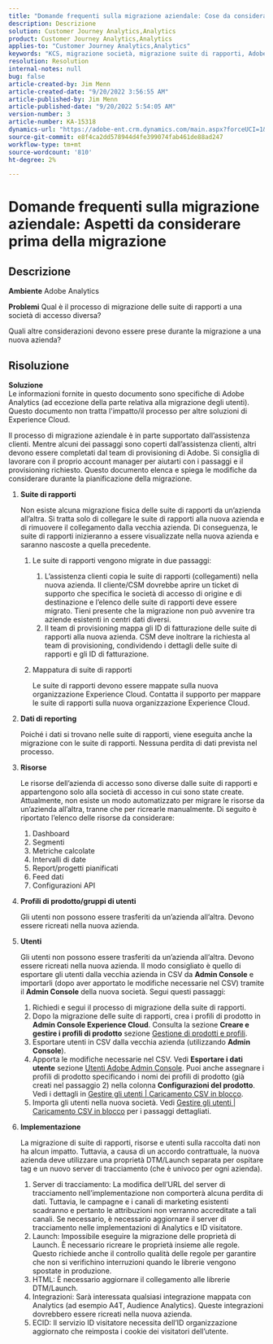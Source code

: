 ```yaml
---
title: "Domande frequenti sulla migrazione aziendale: Cose da considerare prima della migrazione"
description: Descrizione
solution: Customer Journey Analytics,Analytics
product: Customer Journey Analytics,Analytics
applies-to: "Customer Journey Analytics,Analytics"
keywords: "KCS, migrazione società, migrazione suite di rapporti, Adobe Analytics, Admin Console, FAQ, nuova azienda, provisioning, CSM, account manager"
resolution: Resolution
internal-notes: null
bug: false
article-created-by: Jim Menn
article-created-date: "9/20/2022 3:56:55 AM"
article-published-by: Jim Menn
article-published-date: "9/20/2022 5:54:05 AM"
version-number: 3
article-number: KA-15318
dynamics-url: "https://adobe-ent.crm.dynamics.com/main.aspx?forceUCI=1&pagetype=entityrecord&etn=knowledgearticle&id=9a7b9741-9838-ed11-9db1-0022480866ad"
source-git-commit: e8f4ca2dd578944d4fe399074fab461de88ad247
workflow-type: tm+mt
source-wordcount: '810'
ht-degree: 2%

---
```


# Domande frequenti sulla migrazione aziendale: Aspetti da considerare prima della migrazione

## Descrizione


<b>Ambiente</b>
Adobe Analytics

<b>Problemi</b>
Qual è il processo di migrazione delle suite di rapporti a una società di accesso diversa?

Quali altre considerazioni devono essere prese durante la migrazione a una nuova azienda?


## Risoluzione


<b>Soluzione</b>
<br>Le informazioni fornite in questo documento sono specifiche di Adobe Analytics (ad eccezione della parte relativa alla migrazione degli utenti). Questo documento non tratta l&#39;impatto/il processo per altre soluzioni di Experience Cloud.<br>




Il processo di migrazione aziendale è in parte supportato dall’assistenza clienti. Mentre alcuni dei passaggi sono coperti dall’assistenza clienti, altri devono essere completati dal team di provisioning di Adobe. Si consiglia di lavorare con il proprio account manager per aiutarti con i passaggi e il provisioning richiesto. Questo documento elenca e spiega le modifiche da considerare durante la pianificazione della migrazione.

1. <b>Suite di rapporti</b>

   Non esiste alcuna migrazione fisica delle suite di rapporti da un’azienda all’altra. Si tratta solo di collegare le suite di rapporti alla nuova azienda e di rimuovere il collegamento dalla vecchia azienda. Di conseguenza, le suite di rapporti inizieranno a essere visualizzate nella nuova azienda e saranno nascoste a quella precedente.

   1. Le suite di rapporti vengono migrate in due passaggi:
      1. L’assistenza clienti copia le suite di rapporti (collegamenti) nella nuova azienda. Il cliente/CSM dovrebbe aprire un ticket di supporto che specifica le società di accesso di origine e di destinazione e l’elenco delle suite di rapporti deve essere migrato. Tieni presente che la migrazione non può avvenire tra aziende esistenti in centri dati diversi.
      2. Il team di provisioning mappa gli ID di fatturazione delle suite di rapporti alla nuova azienda. CSM deve inoltrare la richiesta al team di provisioning, condividendo i dettagli delle suite di rapporti e gli ID di fatturazione.
   2. Mappatura di suite di rapporti

      Le suite di rapporti devono essere mappate sulla nuova organizzazione Experience Cloud. Contatta il supporto per mappare le suite di rapporti sulla nuova organizzazione Experience Cloud.
2. <b>Dati di reporting</b>

   Poiché i dati si trovano nelle suite di rapporti, viene eseguita anche la migrazione con le suite di rapporti. Nessuna perdita di dati prevista nel processo.
3. <b>Risorse</b>

   Le risorse dell’azienda di accesso sono diverse dalle suite di rapporti e appartengono solo alla società di accesso in cui sono state create. Attualmente, non esiste un modo automatizzato per migrare le risorse da un’azienda all’altra, tranne che per ricrearle manualmente. Di seguito è riportato l’elenco delle risorse da considerare:

   1. Dashboard
   2. Segmenti
   3. Metriche calcolate 
   4. Intervalli di date
   5. Report/progetti pianificati
   6. Feed dati
   7. Configurazioni API
4. <b>Profili di prodotto/gruppi di utenti</b>

   Gli utenti non possono essere trasferiti da un’azienda all’altra. Devono essere ricreati nella nuova azienda.
5. <b>Utenti</b>

   Gli utenti non possono essere trasferiti da un’azienda all’altra. Devono essere ricreati nella nuova azienda. Il modo consigliato è quello di esportare gli utenti dalla vecchia azienda in CSV da <b>Admin Console</b> e importarli (dopo aver apportato le modifiche necessarie nel CSV) tramite il <b>Admin Console</b> della nuova società. Segui questi passaggi:

   1. Richiedi e segui il processo di migrazione della suite di rapporti.
   2. Dopo la migrazione delle suite di rapporti, crea i profili di prodotto in <b>Admin Console Experience Cloud</b>. Consulta la sezione <b>Creare e gestire i profili di prodotto</b> sezione [Gestione di prodotti e profili](https://helpx.adobe.com/in/enterprise/using/manage-products-and-profiles.html).
   3. Esportare utenti in CSV dalla vecchia azienda (utilizzando <b>Admin Console</b>).
   4. Apporta le modifiche necessarie nel CSV. Vedi <b>Esportare i dati utente</b> sezione [Utenti Adobe Admin Console](https://helpx.adobe.com/in/enterprise/using/users.html). Puoi anche assegnare i profili di prodotto specificando i nomi dei profili di prodotto (già creati nel passaggio 2) nella colonna <b>Configurazioni del prodotto</b>. Vedi i dettagli in [Gestire gli utenti | Caricamento CSV in blocco](https://helpx.adobe.com/in/enterprise/using/bulk-upload-users.html).
   5. Importa gli utenti nella nuova società. Vedi [Gestire gli utenti | Caricamento CSV in blocco](https://helpx.adobe.com/in/enterprise/using/bulk-upload-users.html) per i passaggi dettagliati.
6. <b>Implementazione</b>

   La migrazione di suite di rapporti, risorse e utenti sulla raccolta dati non ha alcun impatto. Tuttavia, a causa di un accordo contrattuale, la nuova azienda deve utilizzare una proprietà DTM/Launch separata per ospitare tag e un nuovo server di tracciamento (che è univoco per ogni azienda).

   1. Server di tracciamento: La modifica dell’URL del server di tracciamento nell’implementazione non comporterà alcuna perdita di dati. Tuttavia, le campagne e i canali di marketing esistenti scadranno e pertanto le attribuzioni non verranno accreditate a tali canali. Se necessario, è necessario aggiornare il server di tracciamento nelle implementazioni di Analytics e ID visitatore.
   2. Launch: Impossibile eseguire la migrazione delle proprietà di Launch. È necessario ricreare le proprietà insieme alle regole. Questo richiede anche il controllo qualità delle regole per garantire che non si verifichino interruzioni quando le librerie vengono spostate in produzione.
   3. HTML: È necessario aggiornare il collegamento alle librerie DTM/Launch.
   4. Integrazioni: Sarà interessata qualsiasi integrazione mappata con Analytics (ad esempio A4T, Audience Analytics). Queste integrazioni dovrebbero essere ricreati nella nuova azienda.
   5. ECID: Il servizio ID visitatore necessita dell’ID organizzazione aggiornato che reimposta i cookie dei visitatori dell’utente.

